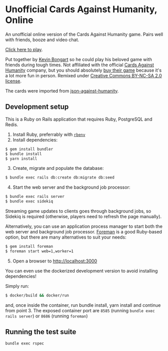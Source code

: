 # Unofficial Cards Against Humanity, Online

An unofficial online version of the Cards Against Humanity game. Pairs well with friends, booze and video chat.

[Click here to play](https://www.cardiganshumility.online).

Put together by [Kevin Bongart](http://kevinbongart.net) so he could play his beloved game with friends during tough times. Not affiliated with the official [Cards Against Humanity](https://cardsagainsthumanity.com/) company, but you should absolutely [buy their game](https://store.cardsagainsthumanity.com/) because it's a lot more fun in person. Remixed under [Creative Commons BY-NC-SA 2.0 license](https://creativecommons.org/licenses/by-nc-sa/2.0/).

The cards were imported from [json-against-humanity](https://github.com/crhallberg/json-against-humanity).

## Development setup

This is a Ruby on Rails application that requires Ruby, PostgreSQL and Redis.

1. Install Ruby, preferrably with [`rbenv`](https://github.com/rbenv/rbenv)
2. Install dependencies:

```sh
$ gem install bundler
$ bundle install
$ yarn install
```

3. Create, migrate and populate the database:

```sh
$ bundle exec rails db:create db:migrate db:seed
```

4. Start the web server and the background job processor:

```sh
$ bundle exec rails server
$ bundle exec sidekiq
```

Streaming game updates to clients goes through background jobs, so Sidekiq is required (otherwise, players need to refresh the page manually).

Alternatively, you can use an application process manager to start both the web server and background job processor. [Foreman](http://blog.daviddollar.org/2011/05/06/introducing-foreman.html) is a good Ruby-based option, but there are many alternatives to suit your needs:

```sh
$ gem install foreman
$ foreman start web=1,worker=1
```

5. Open a browser to [http://localhost:3000](http://localhost:3000)

You can even use the dockerized development version to avoid installing dependencies!

Simply run:

```sh
$ docker/build && docker/run
```

and, once inside the container, run bundle install, yarn install and continue from point 3.
The exposed container port are `8585` (running `bundle exec rails server`) or `8686` (running `foreman`)

## Running the test suite

```sh
bundle exec rspec
```
